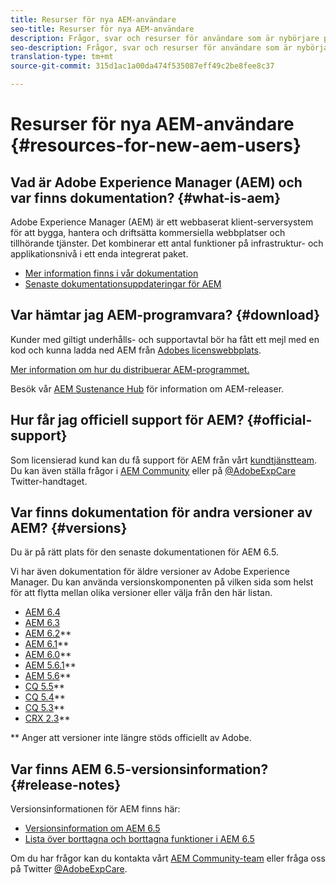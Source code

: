 ```yaml
---
title: Resurser för nya AEM-användare
seo-title: Resurser för nya AEM-användare
description: Frågor, svar och resurser för användare som är nybörjare på AEM
seo-description: Frågor, svar och resurser för användare som är nybörjare på AEM
translation-type: tm+mt
source-git-commit: 315d1ac1a00da474f535087eff49c2be8fee8c37

---
```



# Resurser för nya AEM-användare {#resources-for-new-aem-users}

## Vad är Adobe Experience Manager (AEM) och var finns dokumentation? {#what-is-aem}

Adobe Experience Manager (AEM) är ett webbaserat klient-serversystem för att bygga, hantera och driftsätta kommersiella webbplatser och tillhörande tjänster. Det kombinerar ett antal funktioner på infrastruktur- och applikationsnivå i ett enda integrerat paket.

* [Mer information finns i vår dokumentation](/help/sites-deploying/home.md)
* [Senaste dokumentationsuppdateringar för AEM](https://helpx.adobe.com/experience-manager/documentation-updates.html)

## Var hämtar jag AEM-programvara? {#download}

Kunder med giltigt underhålls- och supportavtal bör ha fått ett mejl med en kod och kunna ladda ned AEM från [Adobes licenswebbplats](http://licensing.adobe.com/).

[Mer information om hur du distribuerar AEM-programmet.](/help/sites-deploying/home.md)

Besök vår [AEM Sustenance Hub](https://helpx.adobe.com/experience-manager/aem-releases-updates.html) för information om AEM-releaser.

## Hur får jag officiell support för AEM? {#official-support}

Som licensierad kund kan du få support för AEM från vårt [kundtjänstteam](https://helpx.adobe.com/marketing-cloud/contact-support.html). Du kan även ställa frågor i [AEM Community](https://forums.adobe.com/community/experience-cloud/marketing-cloud/experience-manager) eller på [@AdobeExpCare](https://twitter.com/adobeexpcare) Twitter-handtaget.

## Var finns dokumentation för andra versioner av AEM? {#versions}

Du är på rätt plats för den senaste dokumentationen för AEM 6.5.

Vi har även dokumentation för äldre versioner av Adobe Experience Manager. Du kan använda versionskomponenten på vilken sida som helst för att flytta mellan olika versioner eller välja från den här listan.

* [AEM 6.4](https://helpx.adobe.com/support/experience-manager/6-4.html)
* [AEM 6.3](https://helpx.adobe.com/support/experience-manager/6-3.html)
* [AEM 6.2](https://helpx.adobe.com/support/experience-manager/6-2.html)**
* [AEM 6.1](https://docs.adobe.com/docs/en/aem/6-1.html)**
* [AEM 6.0](https://docs.adobe.com/docs/en/aem/6-0.html)**
* [AEM 5.6.1](https://helpx.adobe.com/experience-manager/aem-previous-versions.html)**
* [AEM 5.6](https://helpx.adobe.com/experience-manager/aem-previous-versions.html)**
* [CQ 5.5](https://helpx.adobe.com/experience-manager/aem-previous-versions.html)**
* [CQ 5.4](https://helpx.adobe.com/experience-manager/aem-previous-versions.html)**
* [CQ 5.3](https://helpx.adobe.com/experience-manager/aem-previous-versions.html)**
* [CRX 2.3](https://helpx.adobe.com/experience-manager/aem-previous-versions.html)**

** Anger att versioner inte längre stöds officiellt av Adobe.

## Var finns AEM 6.5-versionsinformation? {#release-notes}

Versionsinformationen för AEM finns här:

* [Versionsinformation om AEM 6.5](/help/release-notes/home.md)
* [Lista över borttagna och borttagna funktioner i AEM 6.5](/help/release-notes/deprecated-removed-features.md)

Om du har frågor kan du kontakta vårt [AEM Community-team](http://help-forums.adobe.com/content/adobeforums/en/experience-manager-forum/adobe-experience-manager.html) eller fråga oss på Twitter [@AdobeExpCare](https://twitter.com/adobeexpcare).
